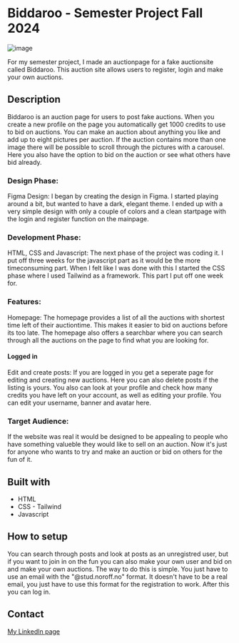 

# Biddaroo - Semester Project Fall 2024

![image](https://i.postimg.cc/7bv35KFS/Skjermbilde-2024-12-14-140132.png)

For my semester project, I made an auctionpage for a fake auctionsite called Biddaroo. This auction site allows users to register, login and make your own auctions. 

## Description
Biddaroo is an auction page for users to post fake auctions. When you create a new profile on the page you automatically get 1000 credits to use to bid on auctions. 
You can make an auction about anything you like and add up to eight pictures per auction. If the auction contains more than one image there will be possible to scroll
through the pictures with a carousel. Here you also have the option to bid on the auction or see what others have bid already. 

### Design Phase:
Figma Design: I began by creating the design in Figma. I started playing around a bit, but wanted to have a dark, elegant theme. I ended up with a very simple design with
only a couple of colors and a clean startpage with the login and register function on the mainpage. 

### Development Phase:
HTML, CSS and Javascript: The next phase of the project was coding it. I put off three weeks for the javascript part as it would be the more timeconsuming part. When I
felt like I was done with this I started the CSS phase where I used Tailwind as a framework. This part I put off one week for. 

### Features:
Homepage: The homepage provides a list of all the auctions with shortest time left of their auctiontime. This makes it easier to bid on auctions before its too late. 
The homepage also offers a searchbar where you can search through all the auctions on the page to find what you are looking for. 

#### Logged in
Edit and create posts: If you are logged in you get a seperate page for editing and creating new auctions. Here you can also delete posts if the listing is yours. 
You also can look at your profile and check how many credits you have left on your account, as well as editing your profile. You can edit your username, banner and 
avatar here. 

### Target Audience:
If the website was real it would be designed to be appealing to people who have something valueble they would like to sell on an auction. Now it's just for anyone
who wants to try and make an auction or bid on others for the fun of it. 

## Built with
- HTML
- CSS - Tailwind
- Javascript

## How to setup
You can search through posts and look at posts as an unregistred user, but if you want to join in on the fun you can also make your own user and bid on and make your own
auctions. The way to do this is simple. You just have to use an email with the "@stud.noroff.no" format. It doesn't have to be a real email, you just have to use this format
for the registration to work. After this you can log in.

## Contact

[My LinkedIn page](https://www.linkedin.com/in/gyda-lofthus-301069291/)
